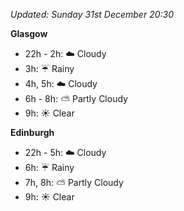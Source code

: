 *Updated: Sunday 31st December 20:30*

**Glasgow**

* 22h - 2h: :cloud: Cloudy
* 3h: :umbrella: Rainy
* 4h, 5h: :cloud: Cloudy
* 6h - 8h: :partly_sunny: Partly Cloudy
* 9h: :sunny: Clear

**Edinburgh**

* 22h - 5h: :cloud: Cloudy
* 6h: :umbrella: Rainy
* 7h, 8h: :partly_sunny: Partly Cloudy
* 9h: :sunny: Clear
